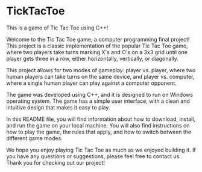 # TickTacToe
This is a game of Tic Tac Toe using C++!

Welcome to the Tic Tac Toe game, a computer programming final project! This project is a classic implementation of the popular Tic Tac Toe game, where two players take turns marking X's and O's on a 3x3 grid until one player gets three in a row, either horizontally, vertically, or diagonally.

This project allows for two modes of gameplay: player vs. player, where two human players can take turns on the same device, and player vs. computer, where a single human player can play against a computer opponent.

The game was developed using C++, and it is designed to run on Windows operating system. The game has a simple user interface, with a clean and intuitive design that makes it easy to play.

In this README file, you will find information about how to download, install, and run the game on your local machine. You will also find instructions on how to play the game, the rules that apply, and how to switch between the different game modes.

We hope you enjoy playing Tic Tac Toe as much as we enjoyed building it. If you have any questions or suggestions, please feel free to contact us. Thank you for checking out our project!
